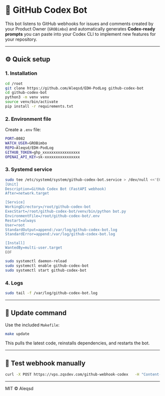 # 🤖 GitHub Codex Bot

This bot listens to GitHub webhooks for issues and comments created by your Product Owner (`GROBimbo`) and automatically generates **Codex-ready prompts** you can paste into your Codex CLI to implement new features for your repository.

---

## ⚙️ Quick setup

### 1. Installation

```bash
cd /root
git clone https://github.com/Aleqsd/EDH-PodLog github-codex-bot
cd github-codex-bot
python3 -m venv venv
source venv/bin/activate
pip install -r requirements.txt
```

### 2. Environment file

Create a `.env` file:

```bash
PORT=8082
WATCH_USER=GROBimbo
REPO=Aleqsd/EDH-PodLog
GITHUB_TOKEN=ghp_xxxxxxxxxxxxxxxxx
OPENAI_API_KEY=sk-xxxxxxxxxxxxxxxx
```

### 3. Systemd service

```bash
sudo tee /etc/systemd/system/github-codex-bot.service > /dev/null <<'EOF'
[Unit]
Description=GitHub Codex Bot (FastAPI webhook)
After=network.target

[Service]
WorkingDirectory=/root/github-codex-bot
ExecStart=/root/github-codex-bot/venv/bin/python bot.py
EnvironmentFile=/root/github-codex-bot/.env
Restart=always
User=root
StandardOutput=append:/var/log/github-codex-bot.log
StandardError=append:/var/log/github-codex-bot.log

[Install]
WantedBy=multi-user.target
EOF

sudo systemctl daemon-reload
sudo systemctl enable github-codex-bot
sudo systemctl start github-codex-bot
```

### 4. Logs

```bash
sudo tail -f /var/log/github-codex-bot.log
```

---

## 🔧 Update command

Use the included `Makefile`:

```bash
make update
```

This pulls the latest code, reinstalls dependencies, and restarts the bot.

---

## 🧠 Test webhook manually

```bash
curl -X POST https://vps.zqsdev.com/github-webhook-codex   -H "Content-Type: application/json"   -d '{"action": "opened", "sender": {"login": "GROBimbo"}, "issue": {"number": 1, "title": "Test feature", "body": "Add deck export to Moxfield"}}'
```

---

MIT © Aleqsd
